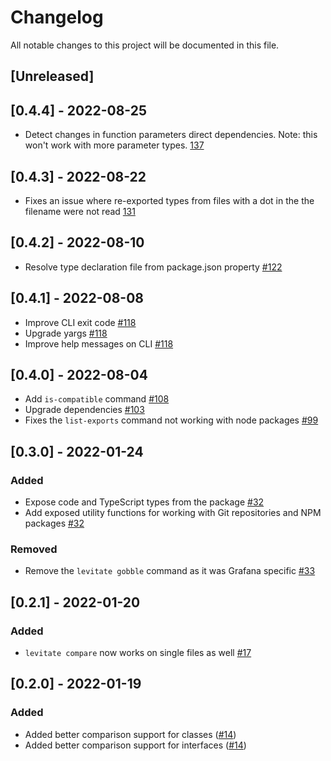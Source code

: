 # Changelog

All notable changes to this project will be documented in this file.

## [Unreleased]

## [0.4.4] - 2022-08-25

- Detect changes in function parameters direct dependencies. Note: this won't work with more parameter types. [137](https://github.com/grafana/levitate/pull/137)

## [0.4.3] - 2022-08-22

- Fixes an issue where re-exported types from files with a dot in the the filename were not read [131](https://github.com/grafana/levitate/pull/131)

## [0.4.2] - 2022-08-10

- Resolve type declaration file from package.json property [#122](https://github.com/grafana/levitate/pull/122)

## [0.4.1] - 2022-08-08

- Improve CLI exit code [#118](https://github.com/grafana/levitate/pull/118)
- Upgrade yargs [#118](https://github.com/grafana/levitate/pull/118)
- Improve help messages on CLI [#118](https://github.com/grafana/levitate/pull/118)

## [0.4.0] - 2022-08-04

- Add `is-compatible` command [#108](https://github.com/grafana/levitate/pull/108)
- Upgrade dependencies [#103](https://github.com/grafana/levitate/pull/103)
- Fixes the `list-exports` command not working with node packages [#99](https://github.com/grafana/levitate/pull/99)

## [0.3.0] - 2022-01-24

### Added

- Expose code and TypeScript types from the package [#32](https://github.com/grafana/levitate/pull/32)
- Add exposed utility functions for working with Git repositories and NPM packages [#32](https://github.com/grafana/levitate/pull/32)

### Removed

- Remove the `levitate gobble` command as it was Grafana specific [#33](https://github.com/grafana/levitate/pull/33)

## [0.2.1] - 2022-01-20

### Added

- `levitate compare` now works on single files as well [#17](https://github.com/grafana/levitate/pull/17)

## [0.2.0] - 2022-01-19

### Added

- Added better comparison support for classes ([#14](https://github.com/grafana/levitate/pull/14))
- Added better comparison support for interfaces ([#14](https://github.com/grafana/levitate/pull/14))
